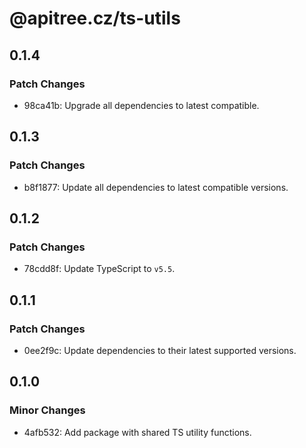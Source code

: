 # @apitree.cz/ts-utils

## 0.1.4

### Patch Changes

- 98ca41b: Upgrade all dependencies to latest compatible.

## 0.1.3

### Patch Changes

- b8f1877: Update all dependencies to latest compatible versions.

## 0.1.2

### Patch Changes

- 78cdd8f: Update TypeScript to `v5.5`.

## 0.1.1

### Patch Changes

- 0ee2f9c: Update dependencies to their latest supported versions.

## 0.1.0

### Minor Changes

- 4afb532: Add package with shared TS utility functions.

